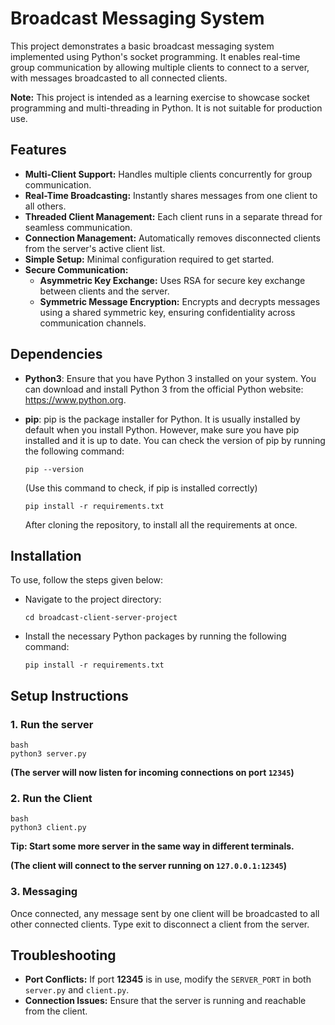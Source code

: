 # Broadcast Messaging System

This project demonstrates a basic broadcast messaging system implemented using Python's socket programming. It enables real-time group communication by allowing multiple clients to connect to a server, with messages broadcasted to all connected clients.

**Note:** This project is intended as a learning exercise to showcase socket programming and multi-threading in Python. It is not suitable for production use.

## Features

- **Multi-Client Support:** Handles multiple clients concurrently for group communication.
- **Real-Time Broadcasting:** Instantly shares messages from one client to all others.
- **Threaded Client Management:** Each client runs in a separate thread for seamless communication.
- **Connection Management:** Automatically removes disconnected clients from the server's active client list.
- **Simple Setup:** Minimal configuration required to get started.
- **Secure Communication:**
  - **Asymmetric Key Exchange:** Uses RSA for secure key exchange between clients and the server.
  - **Symmetric Message Encryption:** Encrypts and decrypts messages using a shared symmetric key, ensuring confidentiality across communication channels.

## Dependencies

- **Python3**: Ensure that you have Python 3 installed on your system. You can download and install Python 3 from the official Python website: https://www.python.org.
- **pip**: pip is the package installer for Python. It is usually installed by default when you install Python. However, make sure you have pip installed and it is up to date. You can check the version of pip by running the following command:

  ```
  pip --version
  ```

  (Use this command to check, if pip is installed correctly)

  ```
  pip install -r requirements.txt
  ```

  After cloning the repository, to install all the requirements at once.

## Installation

To use, follow the steps given below:

- Navigate to the project directory:
  ```
  cd broadcast-client-server-project
  ```
- Install the necessary Python packages by running the following command:
  ```
  pip install -r requirements.txt
  ```

## Setup Instructions

### 1. Run the server

```
bash
python3 server.py
```

**(The server will now listen for incoming connections on port `12345`)**

### 2. Run the Client

```
bash
python3 client.py
```

**Tip: Start some more server in the same way in different terminals.**

**(The client will connect to the server running on `127.0.0.1:12345`)**

### 3. Messaging

Once connected, any message sent by one client will be broadcasted to all other connected clients. Type exit to disconnect a client from the server.

## Troubleshooting

- **Port Conflicts:** If port **12345** is in use, modify the `SERVER_PORT` in both `server.py` and `client.py`.
- **Connection Issues:** Ensure that the server is running and reachable from the client.
